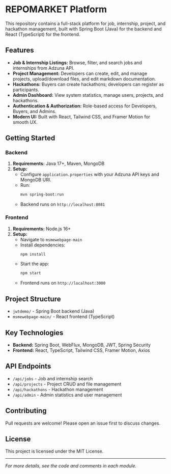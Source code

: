# REPOMARKET Platform

This repository contains a full-stack platform for job, internship, project, and hackathon management, built with Spring Boot (Java) for the backend and React (TypeScript) for the frontend.

## Features

- **Job & Internship Listings:** Browse, filter, and search jobs and internships from Adzuna API.
- **Project Management:** Developers can create, edit, and manage projects, upload/download files, and edit markdown documentation.
- **Hackathons:** Buyers can create hackathons; developers can register as participants.
- **Admin Dashboard:** View system statistics, manage users, projects, and hackathons.
- **Authentication & Authorization:** Role-based access for Developers, Buyers, and Admins.
- **Modern UI:** Built with React, Tailwind CSS, and Framer Motion for smooth UX.

## Getting Started

### Backend

1. **Requirements:** Java 17+, Maven, MongoDB
2. **Setup:**
   - Configure `application.properties` with your Adzuna API keys and MongoDB URI.
   - Run:
     ```bash
     mvn spring-boot:run
     ```
   - Backend runs on `http://localhost:8081`

### Frontend

1. **Requirements:** Node.js 16+
2. **Setup:**
   - Navigate to `msmewebpage-main`
   - Install dependencies:
     ```bash
     npm install
     ```
   - Start the app:
     ```bash
     npm start
     ```
   - Frontend runs on `http://localhost:3000`

## Project Structure

- `jwtdemo/` - Spring Boot backend (Java)
- `msmewebpage-main/` - React frontend (TypeScript)

## Key Technologies

- **Backend:** Spring Boot, WebFlux, MongoDB, JWT, Spring Security
- **Frontend:** React, TypeScript, Tailwind CSS, Framer Motion, Axios

## API Endpoints

- `/api/jobs` - Job and internship search
- `/api/projects` - Project CRUD and file management
- `/api/hackathons` - Hackathon management
- `/api/admin` - Admin statistics and user management

## Contributing

Pull requests are welcome! Please open an issue first to discuss changes.

## License

This project is licensed under the MIT License.

---

*For more details, see the code and comments in each module.*
